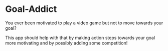 # Goal-Addict
You ever been motivated to play a video game but not to move towards your goal?

This app should help with that by making action steps towards your goal more motivating and by possibly adding some competition!

